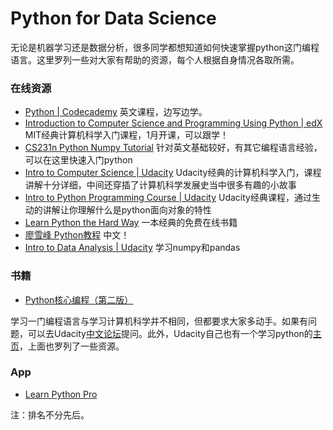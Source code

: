 # Python for Data Science

无论是机器学习还是数据分析，很多同学都想知道如何快速掌握python这门编程语言。这里罗列一些对大家有帮助的资源，每个人根据自身情况各取所需。

### 在线资源

- [Python | Codecademy](https://www.codecademy.com/learn/python) 英文课程，边写边学。
- [Introduction to Computer Science and Programming Using Python | edX](https://www.edx.org/course/introduction-computer-science-mitx-6-00-1x-9)
MIT经典计算机科学入门课程，1月开课，可以跟学！
- [CS231n Python Numpy Tutorial](http://cs231n.github.io/python-numpy-tutorial/) 针对英文基础较好，有其它编程语言经验，可以在这里快速入门python
- [Intro to Computer Science | Udacity](https://www.udacity.com/course/intro-to-computer-science--cs101) Udacity经典的计算机科学入门，课程讲解十分详细，中间还穿插了计算机科学发展史当中很多有趣的小故事
- [Intro to Python Programming Course | Udacity](https://cn.udacity.com/course/programming-foundations-with-python--ud036) Udacity经典课程，通过生动的讲解让你理解什么是python面向对象的特性
- [Learn Python the Hard Way](https://learnpythonthehardway.org/book/) 一本经典的免费在线书籍
- [廖雪峰 Python教程](http://www.liaoxuefeng.com/wiki/0014316089557264a6b348958f449949df42a6d3a2e542c000) 中文！
- [Intro to Data Analysis | Udacity](https://cn.udacity.com/course/intro-to-data-analysis--ud170) 学习numpy和pandas


### 书籍

- [Python核心编程（第二版）](https://book.douban.com/subject/3112503/)


学习一门编程语言与学习计算机科学并不相同，但都要求大家多动手。如果有问题，可以去Udacity[中文论坛](http://discussions.youdaxue.com/c/standalone-courses)提问。此外，Udacity自己也有一个学习python的[主页](https://www.udacity.com/learn/python)，上面也罗列了一些资源。

### App

- [Learn Python Pro](https://itunes.apple.com/us/app/learn-python-pro/id953972812?mt=8)

注：排名不分先后。
